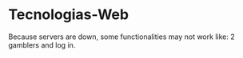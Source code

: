 # Tecnologias-Web
Because servers are down, some functionalities may not work like: 2 gamblers and log in. 
